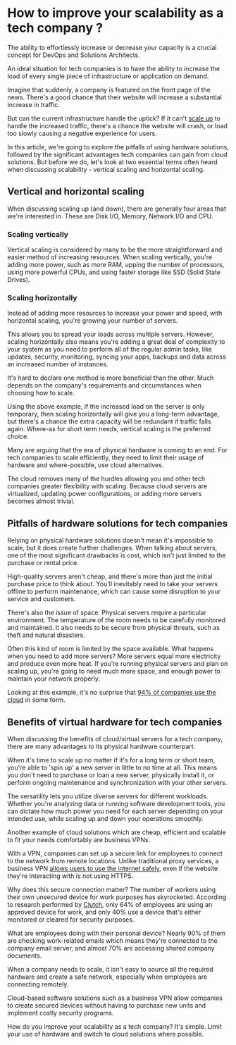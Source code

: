 # How to improve your scalability as a tech company ?

The ability to effortlessly increase or decrease your capacity is a crucial concept for DevOps and Solutions Architects. 


An ideal situation for tech companies is to have the ability to increase the load of every single piece of infrastructure or application on demand.

Imagine that suddenly, a company is featured on the front page of the news. There's a good chance that their website will increase a substantial increase in traffic. 

But can the current infrastructure handle the uptick? If it can't [scale up](https://www.techrepublic.com/article/achieving-scalability-for-your-web-infrastructure/) to handle the increased traffic, there's a chance the website will crash, or load too slowly causing a negative experience for users.

In this article, we're going to explore the pitfalls of using hardware solutions, followed by the significant advantages tech companies can gain from cloud solutions. But before we do, let's look at two essential terms often heard when discussing scalability - vertical scaling and horizontal scaling. 

## Vertical and horizontal scaling
When discussing scaling up (and down), there are generally four areas that we're interested in. These are Disk I/O, Memory, Network I/O and CPU.  

### Scaling vertically 
Vertical scaling is considered by many to be the more straightforward and easier method of increasing resources. When scaling vertically, you're adding more power, such as more RAM, upping the number of processors, using more powerful CPUs, and using faster storage like SSD (Solid State Drives). 

### Scaling horizontally 
Instead of adding more resources to increase your power and speed, with horizontal scaling, you're growing your number of servers. 

This allows you to spread your loads across multiple servers. However, scaling horizontally also means you're adding a great deal of complexity to your system as you need to perform all of the regular admin tasks, like updates, security, monitoring, syncing your apps, backups and data across an increased number of instances. 

It's hard to declare one method is more beneficial than the other. Much depends on the company's requirements and circumstances when choosing how to scale. 

Using the above example, if the increased load on the server is only temporary, then scaling horizontally will give you a long-term advantage, but there's a chance the extra capacity will be redundant if traffic falls again. Where-as for short term needs, vertical scaling is the preferred choice. 

Many are arguing that the era of physical hardware is coming to an end. For tech companies to scale efficiently, they need to limit their usage of hardware and where-possible, use cloud alternatives. 

The cloud removes many of the hurdles allowing you and other tech companies greater flexibility with scaling. Because cloud servers are virtualized, updating power configurations, or adding more servers becomes almost trivial. 


## Pitfalls of hardware solutions for tech companies 

Relying on physical hardware solutions doesn't mean it's impossible to scale, but it does create further challenges. When talking about servers, one of the most significant drawbacks is cost, which isn't just limited to the purchase or rental price. 

High-quality servers aren't cheap, and there's more than just the initial purchase price to think about. You'll inevitably need to take your servers offline to perform maintenance, which can cause some disruption to your service and customers. 

There's also the issue of space. Physical servers require a particular environment. The temperature of the room needs to be carefully monitored and maintained. It also needs to be secure from physical threats, such as theft and natural disasters. 

Often this kind of room is limited by the space available. What happens when you need to add more servers? More servers equal more electricity and produce even more heat. If you're running physical servers and plan on scaling up, you're going to need much more space, and enough power to maintain your network properly. 

Looking at this example, it's no surprise that [94% of companies use the cloud](https://www.ibm.com/cloud/learn/cloud-computing) in some form.


## Benefits of virtual hardware for tech companies 

When discussing the benefits of cloud/virtual servers for a tech company, there are many advantages to its physical hardware counterpart.

When it's time to scale up no matter if it's for a long term or short team, you're able to 'spin up' a new server in little to no time at all. This means you don't need to purchase or loan a new server, physically install it, or perform ongoing maintenance and synchronization with your other servers. 

The versatility lets you utilize diverse servers for different workloads. Whether you're analyzing data or running software development tools, you can dictate how much power you need for each server depending on your intended use, while scaling up and down your operations smoothly. 

Another example of cloud solutions which are cheap, efficient and scalable to fit your needs comfortably are business VPNs. 

With a VPN, companies can set up a secure link for employees to connect to the network from remote locations. Unlike traditional proxy services, a business VPN [allows users to use the internet safely](https://www.perimeter81.com/next-gen-business-vpn), even if the website they're interacting with is not using HTTPS.

Why does this secure connection matter? The number of workers using their own unsecured device for work purposes has skyrocketed. According to research performed by [Clutch](https://www.aseonline.org/News/EverythingPeople-This-Week/ArtMID/543/ArticleID/1512/Use-of-Employee-Personal-Devices-for-Work), only 64% of employees are using an approved device for work, and only 40% use a device that's either monitored or cleared for security purposes. 

What are employees doing with their personal device? Nearly 90% of them are checking work-related emails which means they're connected to the company email server, and almost 70% are accessing shared company documents. 

When a company needs to scale, it isn't easy to source all the required hardware and create a safe network, especially when employees are connecting remotely. 

Cloud-based software solutions such as a business VPN allow companies to create secured devices without having to purchase new units and implement costly security programs. 

How do you improve your scalability as a tech company? It's simple. Limit your use of hardware and switch to cloud solutions where possible. 
